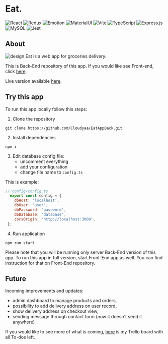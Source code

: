 # Eat.

![React](https://img.shields.io/badge/React-20232A?style=for-the-badge&logo=react&logoColor=61DAFB)
![Redux](https://img.shields.io/badge/Redux-593D88?style=for-the-badge&logo=redux&logoColor=white)
![Emotion](https://i.ibb.co/2K7MdKW/Screenshot-2023-04-05-231244.png)
![MaterialUI](https://img.shields.io/badge/Material%20UI-007FFF?style=for-the-badge&logo=mui&logoColor=white)
![Vite](https://img.shields.io/badge/Vite-B73BFE?style=for-the-badge&logo=vite&logoColor=FFD62E)
![TypeScript](https://img.shields.io/badge/TypeScript-007ACC?style=for-the-badge&logo=typescript&logoColor=white)
![Express.js](https://img.shields.io/badge/Express.js-000000?style=for-the-badge&logo=express&logoColor=white)
![MySQL](https://img.shields.io/badge/MySQL-005C84?style=for-the-badge&logo=mysql&logoColor=white)
![Jest](https://img.shields.io/badge/Jest-C21325?style=for-the-badge&logo=jest&logoColor=white)


## About
![design](https://i.ibb.co/q0wSKH9/hero.jpg)
Eat is a web app for groceries delivery.

This is Back-End repository of this app. If you would like see Front-end, click [here](https://github.com/Cloudyaa/EatAppFront).

Live version available [here](https://www.eat.cloudyaa.networkmanager.pl/).

## Try this app

To run this app locally follow this steps:
1. Clone the repository
```
git clone https://github.com/Cloudyaa/EatAppBack.git
```

2. Install dependencies
```
npm i
```

3. Edit database config file:
    - uncomment everything
    - add your configuration
    - change file name to ```config.ts```
   
This is example:
```js
// config/config.ts
  export const config = { 
    dbHost: 'localhost',
    dbUser: 'user',
    dbPassword: 'password',
    dbDatabase: 'database',
    corsOrigin: 'http://localhost:3000',
 };

```

4. Run application
```
npm run start
```

Please note that you will be running only server Back-End version of this app. To run this app in full version, start Front-End app as well. You can find instruction for that on Front-End repository.

## Future

Incoming improvements and updates:
- admin dashboard to manage products and orders,
- possibility to add delivery address on user record,
- show delivery address on checkout view,
- sending message through contact form (now it doesn't send it anywhere)

If you would like to see more of what is coming, [here](https://trello.com/b/Ct6c3aRV) is my Trello board with all To-dos left.
